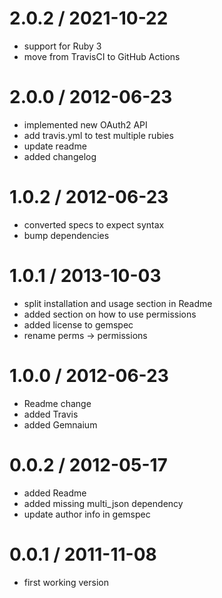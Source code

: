2.0.2 / 2021-10-22
==================
- support for Ruby 3
- move from TravisCI to GitHub Actions

2.0.0 / 2012-06-23
==================
- implemented new OAuth2 API
- add travis.yml to test multiple rubies
- update readme
- added changelog

1.0.2 / 2012-06-23
==================
- converted specs to expect syntax
- bump dependencies

1.0.1 / 2013-10-03
==================
- split installation and usage section in Readme
- added section on how to use permissions
- added license to gemspec
- rename perms -> permissions

1.0.0 / 2012-06-23
==================
- Readme change
- added Travis
- added Gemnaium

0.0.2 / 2012-05-17
==================
- added Readme
- added missing multi_json dependency
- update author info in gemspec


0.0.1 / 2011-11-08
==================

- first working version
